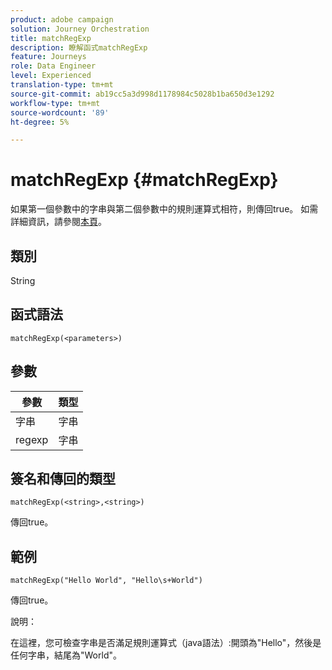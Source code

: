 ```yaml
---
product: adobe campaign
solution: Journey Orchestration
title: matchRegExp
description: 瞭解函式matchRegExp
feature: Journeys
role: Data Engineer
level: Experienced
translation-type: tm+mt
source-git-commit: ab19cc5a3d998d1178984c5028b1ba650d3e1292
workflow-type: tm+mt
source-wordcount: '89'
ht-degree: 5%

---
```



# matchRegExp {#matchRegExp}

如果第一個參數中的字串與第二個參數中的規則運算式相符，則傳回true。 如需詳細資訊，請參閱[本頁](https://docs.oracle.com/javase/7/docs/api/java/util/regex/Pattern.html)。

## 類別

String

## 函式語法

`matchRegExp(<parameters>)`

## 參數

| 參數 | 類型 |
|--- |--- |
| 字串 | 字串 |
| regexp | 字串 |

## 簽名和傳回的類型

`matchRegExp(<string>,<string>)`

傳回true。

## 範例

`matchRegExp("Hello World", "Hello\s+World")`

傳回true。

說明：

在這裡，您可檢查字串是否滿足規則運算式（java語法）:開頭為&quot;Hello&quot;，然後是任何字串，結尾為&quot;World&quot;。
